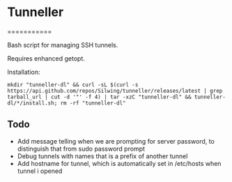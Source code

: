 # Tunneller
===========

Bash script for managing SSH tunnels.

Requires enhanced getopt.

Installation:

    mkdir "tunneller-dl" && curl -sL $(curl -s https://api.github.com/repos/Silwing/tunneller/releases/latest | grep tarball_url | cut -d '"' -f 4) | tar -xzC "tunneller-dl" && tunneller-dl/*/install.sh; rm -rf "tunneller-dl"


Todo
-----
- Add message telling when we are prompting for server password, to distinguish that from sudo password prompt
- Debug tunnels with names that is a prefix of another tunnel
- Add hostname for tunnel, which is automatically set in /etc/hosts when tunnel i opened